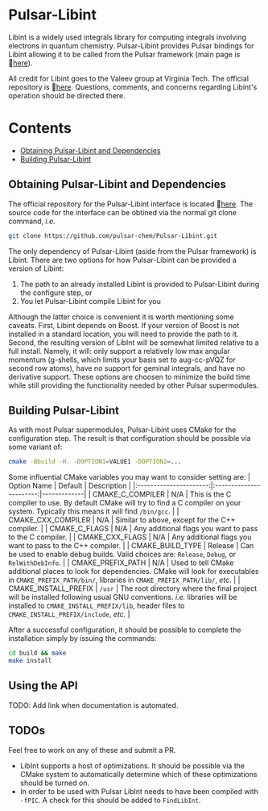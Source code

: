 Pulsar-Libint
=============

Libint is a widely used integrals library for computing integrals involving
electrons in quantum chemistry.  Pulsar-Libint provides Pulsar bindings for
Libint allowing it to be called from the Pulsar framework (main page is
:link:[here](https://github.com/pulsar-chem/Pulsar-Core)).

All credit for Libint goes to the Valeev group at Virginia Tech.  The official
repository is :link:[here](https://github.com/evaleev/libint).  Questions,
comments, and concerns regarding Libint's operation should be directed there.

Contents
========
- [Obtaining Pulsar-Libint and Dependencies](#obtaining-pulsar-libint-and-dependencies)
- [Building Pulsar-Libint](#building-pulsar-libint)

Obtaining Pulsar-Libint and Dependencies
----------------------------------------

The official repository for the Pulsar-Libint interface is located
:link:[here](https://github.com/pulsar-chem/Pulsar-Libint).  The source code for
the interface can be obtined via the normal git clone command, *i.e.*
```.sh
git clone https://github.com/pulsar-chem/Pulsar-Libint.git
```

The only dependency of Pulsar-Libint (aside from the Pulsar framework) is
Libint.  There are two options for how Pulsar-Libint can be provided a version
of Libint:

1. The path to an already installed Libint is provided to Pulsar-Libint during
the configure step, or
2. You let Pulsar-Libint compile Libint for you

Although the latter choice is convenient it is worth mentioning some caveats.
First, Libint depends on Boost.  If your version of Boost is not installed in a
standard location, you will need to provide the path to it.  Second, the
resulting version of LibInt will be somewhat limited relative to a full install.
Namely, it will: only support a relatively low max angular momentum (g-shells,
which limits your basis set to aug-cc-pVQZ for second row atoms), have no
support for geminal integrals, and have no derivative support.  These options
are choosen to minimize the build time while still providing the functionality
needed by other Pulsar supermodules.

Building Pulsar-Libint
-------------------------

As with most Pulsar supermodules, Pulsar-Libint uses CMake for the configuration
step.  The result is that configuration should be possible via some variant of:
```.sh
cmake -Bbuild -H. -DOPTION1=VALUE1 -DOPTION2=...
```

Some influential CMake variables you may want to consider setting are:
| Option Name            | Default                 | Description |
|:----------------------:|:-----------------------:|-------------|
| CMAKE_C_COMPILER       | N/A | This is the C compiler to use.  By default CMake will try to find a C compiler on your system. Typically this means it will find  `/bin/gcc`.  |
| CMAKE_CXX_COMPILER     | N/A | Similar to above, except for the C++ compiler. |
| CMAKE_C_FLAGS          | N/A | Any additional flags you want to pass to the C compiler. |
| CMAKE_CXX_FLAGS | N/A | Any additional flags you want to pass to the C++ compiler. |
| CMAKE_BUILD_TYPE | Release | Can be used to enable debug builds.  Valid choices are: `Release`, `Debug`, or `RelWithDebInfo`. |
| CMAKE_PREFIX_PATH | N/A | Used to tell CMake additional places to look for dependencies.  CMake will look for executables in `CMAKE_PREFIX_PATH/bin/`, libraries in `CMAKE_PREFIX_PATH/lib/`, *etc*. |
| CMAKE_INSTALL_PREFIX | `/usr` | The root directory where the final project will be installed following usual GNU conventions.  *i.e.* libraries will be installed to `CMAKE_INSTALL_PREFIX/lib`, header files to `CMAKE_INSTALL_PREFIX/include`, *etc.* |

After a successful configuration, it should be possible to complete the
installation simply by issuing the commands:
```.sh
cd build && make
make install
```

## Using the API

TODO: Add link when documentation is automated.


## TODOs

Feel free to work on any of these and submit a PR.

- LibInt supports a host of optimizations.  It should be possible via the CMake
system to automatically determine which of these optimizations should be turned
on.
- In order to be used with Pulsar LibInt needs to have been compiled with
`-fPIC`.  A check for this should be added to `FindLibInt`.
